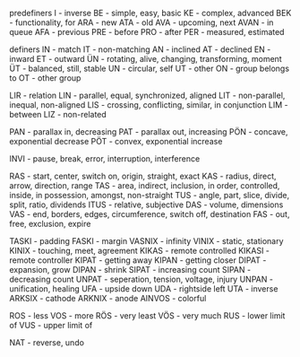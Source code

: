 predefiners 
I - inverse
BE - simple, easy, basic
KE - complex, advanced
BEK - functionality, for
ARA - new
ATA - old
AVA - upcoming, next
AVAN - in queue
AFA - previous
PRE - before
PRO - after 
PER - measured, estimated

definers
IN - match
IT - non-matching
AN - inclined
AT - declined
EN - inward
ET - outward
ÜN - rotating, alive, changing, transforming, moment
ÜT - balanced, still, stable
UN - circular, self
UT - other
ON - group belongs to
OT - other group


LIR - relation
LIN - parallel, equal, synchronized, aligned
LIT - non-parallel, inequal, non-aligned
LIS - crossing, conflicting, similar, in conjunction
LIM - between
LIZ - non-related

PAN - parallax in, decreasing 
PAT - parallax out, increasing
PÖN - concave, exponential decrease
PÖT - convex, exponential increase

INVI - pause, break, error, interruption, interference

RAS - start, center, switch on, origin, straight, exact
KAS - radius, direct, arrow, direction, range
TAS - area, indirect, inclusion, in order, controlled, inside, in possession, amongst,  non-straight
TUS - angle, part, slice, divide, split, ratio, dividends
ITUS - relative, subjective
DAS - volume, dimensions
VAS - end, borders, edges, circumference, switch off, destination
FAS - out, free, exclusion, expire


TASKI - padding
FASKI - margin 
VASNIX - infinity
VINIX - static, stationary
KINIX - touching, meet, agreement
KIKAS - remote controlled
KIKASI - remote controller
KIPAT - getting away
KIPAN - getting closer
DIPAT - expansion, grow
DIPAN - shrink
SIPAT - increasing count
SIPAN - decreasing count
UNPAT - seperation, tension, voltage, injury
UNPAN - unification, healing
UFA - upside down 
UDA - rightside left
UTA - inverse
ARKSIX - cathode 
ARKNIX - anode
AINVOS - colorful

ROS - less
VOS - more
RÖS - very least
VÖS - very much
RUS - lower limit of 
VUS - upper limit of

NAT - reverse, undo
 
